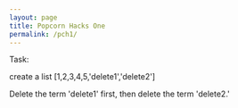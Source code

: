 ```yaml
---
layout: page
title: Popcorn Hacks One
permalink: /pch1/
---
```


Task:

create a list [1,2,3,4,5,'delete1','delete2']

Delete the term 'delete1' first, then delete the term 'delete2.'

